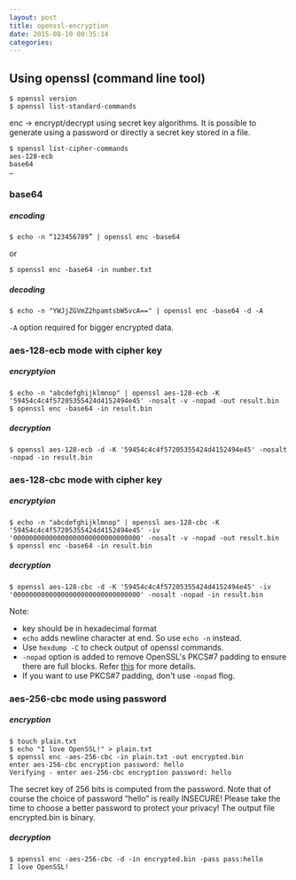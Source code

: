 ```yaml
---
layout: post
title: openssl-encryption
date: 2015-08-10 00:35:14
categories:
---
```


## Using openssl (command line tool)

	$ openssl version
	$ openssl list-standard-commands
	
enc -> encrypt/decrypt using secret key algorithms. It is possible to generate using a password or directly a secret key stored in a file.

	$ openssl list-cipher-commands
	aes-128-ecb
	base64
	…


### base64

##### encoding
	$ echo -n “123456789” | openssl enc -base64

or
	
	$ openssl enc -base64 -in number.txt
	
##### decoding

	$ echo -n "YWJjZGVmZ2hpamtsbW5vcA==" | openssl enc -base64 -d -A
	
`-A` option required for bigger encrypted data.


### aes-128-ecb mode with cipher key


##### encryptyion

	$ echo -n "abcdefghijklmnop" | openssl aes-128-ecb -K '59454c4c4f57205355424d4152494e45' -nosalt -v -nopad -out result.bin
	$ openssl enc -base64 -in result.bin

##### decryption

	$ openssl aes-128-ecb -d -K '59454c4c4f57205355424d4152494e45' -nosalt -nopad -in result.bin


### aes-128-cbc mode with cipher key


##### encryptyion

	$ echo -n "abcdefghijklmnop" | openssl aes-128-cbc -K '59454c4c4f57205355424d4152494e45' -iv '00000000000000000000000000000000' -nosalt -v -nopad -out result.bin
	$ openssl enc -base64 -in result.bin

##### decryption

	$ openssl aes-128-cbc -d -K '59454c4c4f57205355424d4152494e45' -iv '00000000000000000000000000000000' -nosalt -nopad -in result.bin

	
Note:

* key should be in hexadecimal format
* `echo` adds newline character at end. So use `echo -n` instead.
* Use `hexdump -C` to check output of openssl commands.
* `-nopad` option is added to remove OpenSSL's PKCS#7 padding to ensure there are full blocks. Refer [this](http://crypto.stackexchange.com/questions/12621/why-does-openssl-append-extra-bytes-when-encrypting-with-aes-8-ecb) for more details.
* If you want to use PKCS#7 padding, don't use `-nopad` flog.


### aes-256-cbc mode using password

##### encryption

	$ touch plain.txt
	$ echo "I love OpenSSL!" > plain.txt
	$ openssl enc -aes-256-cbc -in plain.txt -out encrypted.bin
	enter aes-256-cbc encryption password: hello
	Verifying - enter aes-256-cbc encryption password: hello

The secret key of 256 bits is computed from the password. Note that of course the choice of password “hello” is really INSECURE! Please take the time to choose a better password to protect your privacy! The output file encrypted.bin is binary.

##### decryption

	$ openssl enc -aes-256-cbc -d -in encrypted.bin -pass pass:hello
	I love OpenSSL!

	
	


